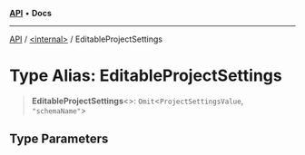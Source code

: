 [**API**](../../README.md) • **Docs**

***

[API](../../README.md) / [\<internal\>](../README.md) / EditableProjectSettings

# Type Alias: EditableProjectSettings

> **EditableProjectSettings**\<\>: `Omit`\<`ProjectSettingsValue`, `"schemaName"`\>

## Type Parameters
